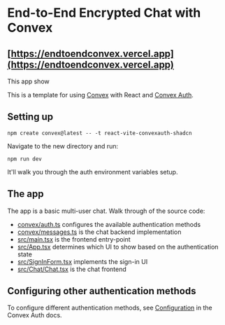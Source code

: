 # End-to-End Encrypted Chat with Convex

## [https://endtoendconvex.vercel.app](https://endtoendconvex.vercel.app)

This app show

This is a template for using [Convex](https://docs.convex.dev/) with React and [Convex Auth](https://labs.convex.dev/auth).

## Setting up

```
npm create convex@latest -- -t react-vite-convexauth-shadcn
```

Navigate to the new directory and run:

```
npm run dev
```

It'll walk you through the auth environment variables setup.

## The app

The app is a basic multi-user chat. Walk through of the source code:

- [convex/auth.ts](./convex/auth.ts) configures the available authentication methods
- [convex/messages.ts](./convex/messages.ts) is the chat backend implementation
- [src/main.tsx](./src/main.tsx) is the frontend entry-point
- [src/App.tsx](./src/App.tsx) determines which UI to show based on the authentication state
- [src/SignInForm.tsx](./src/SignInForm.tsx) implements the sign-in UI
- [src/Chat/Chat.tsx](./src/Chat/Chat.tsx) is the chat frontend

## Configuring other authentication methods

To configure different authentication methods, see [Configuration](https://labs.convex.dev/auth/config) in the Convex Auth docs.
